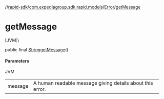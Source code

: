 //[rapid-sdk](../../../index.md)/[com.expediagroup.sdk.rapid.models](../index.md)/[Error](index.md)/[getMessage](get-message.md)

# getMessage

[JVM]\

public final [String](https://docs.oracle.com/javase/8/docs/api/java/lang/String.html)[getMessage](get-message.md)()

#### Parameters

JVM

| | |
|---|---|
| message | A human readable message giving details about this error. |
